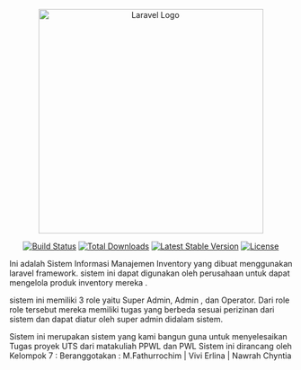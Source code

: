 <p align="center"><a href="https://laravel.com" target="_blank"><img src="https://raw.githubusercontent.com/laravel/art/master/logo-lockup/5%20SVG/2%20CMYK/1%20Full%20Color/laravel-logolockup-cmyk-red.svg" width="400" alt="Laravel Logo"></a></p>

<p align="center">
<a href="https://github.com/laravel/framework/actions"><img src="https://github.com/laravel/framework/workflows/tests/badge.svg" alt="Build Status"></a>
<a href="https://packagist.org/packages/laravel/framework"><img src="https://img.shields.io/packagist/dt/laravel/framework" alt="Total Downloads"></a>
<a href="https://packagist.org/packages/laravel/framework"><img src="https://img.shields.io/packagist/v/laravel/framework" alt="Latest Stable Version"></a>
<a href="https://packagist.org/packages/laravel/framework"><img src="https://img.shields.io/packagist/l/laravel/framework" alt="License"></a>
</p>

Ini adalah Sistem Informasi Manajemen Inventory yang dibuat menggunakan laravel framework. sistem ini dapat digunakan oleh perusahaan untuk dapat mengelola produk inventory mereka .

sistem ini memiliki 3 role yaitu Super Admin, Admin , dan Operator. Dari role role tersebut mereka memiliki tugas yang berbeda sesuai perizinan dari sistem dan dapat diatur oleh super admin didalam sistem.

Sistem ini merupakan sistem yang kami bangun guna untuk menyelesaikan Tugas proyek UTS dari matakuliah PPWL dan PWL
Sistem ini dirancang oleh Kelompok 7 :
Beranggotakan : M.Fathurrochim | Vivi Erlina | Nawrah Chyntia
